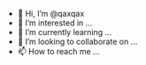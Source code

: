 - 👋 Hi, I’m @qaxqax
- 👀 I’m interested in ...
- 🌱 I’m currently learning ...
- 💞️ I’m looking to collaborate on ...
- 📫 How to reach me ...

<!---
qaxqax/qaxqax is a ✨ special ✨ repository because its `README.md` (this file) appears on your GitHub profile.
You can click the Preview link to take a look at your changes.
--->
